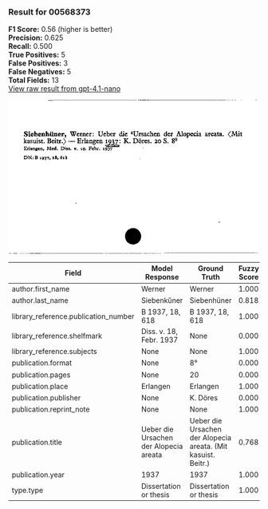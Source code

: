 ### Result for 00568373
**F1 Score:** 0.56 (higher is better)<br>**Precision:** 0.625<br>**Recall:** 0.500<br>**True Positives:** 5<br>**False Positives:** 3<br>**False Negatives:** 5<br>**Total Fields:** 13<br>[View raw result from gpt-4.1-nano](https://github.com/RISE-UNIBAS/humanities_data_benchmark/blob/main/results/2025-09-02/T0162/request_T0162_00568373.json)

<img src="https://github.com/RISE-UNIBAS/humanities_data_benchmark/blob/main/benchmarks/zettelkatalog/images/00568373.jpg?raw=true" alt="00568373" width="600px">

| Field | Model Response | Ground Truth | Fuzzy Score | Match |
|-------|----------------|--------------|-------------|-------|
| author.first_name | Werner | Werner | 1.000 | ✅ |
| author.last_name | Siebenkűner | Siebenhüner | 0.818 | ❌ |
| library_reference.publication_number | B 1937, 18, 618 | B 1937, 18, 618 | 1.000 | ✅ |
| library_reference.shelfmark | Diss. v. 18, Febr. 1937 | None | 0.000 | ❌ |
| library_reference.subjects | None | None | 1.000 | ✅ |
| publication.format | None | 8° | 0.000 | ❌ |
| publication.pages | None | 20 | 0.000 | ❌ |
| publication.place | Erlangen | Erlangen | 1.000 | ✅ |
| publication.publisher | None | K. Döres | 0.000 | ❌ |
| publication.reprint_note | None | None | 1.000 | ✅ |
| publication.title | Ueber die Ursachen der Alopecia areata | Ueber die Ursachen der Alopecia areata. (Mit kasuist. Beitr.) | 0.768 | ❌ |
| publication.year | 1937 | 1937 | 1.000 | ✅ |
| type.type | Dissertation or thesis | Dissertation or thesis | 1.000 | ✅ |
